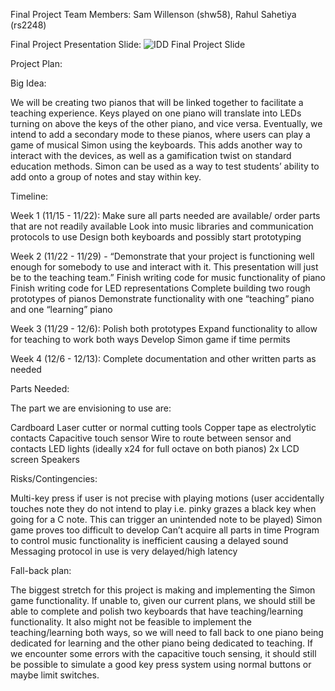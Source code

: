Final Project Team Members: Sam Willenson (shw58), Rahul Sahetiya (rs2248)

Final Project Presentation Slide:
![IDD Final Project Slide](https://user-images.githubusercontent.com/112603386/201853861-d8a84505-fe94-40c7-b983-9b27b2513f48.png)

Project Plan:

Big Idea:

We will be creating two pianos that will be linked together to facilitate a teaching experience. Keys played on one piano will translate into LEDs turning on above the keys of the other piano, and vice versa. Eventually, we intend to add a secondary mode to these pianos, where users can play a game of musical Simon using the keyboards. This adds another way to interact with the devices, as well as a gamification twist on standard education methods. Simon can be used as a way to test students’ ability to add onto a group of notes and stay within key. 

Timeline:

Week 1 (11/15 - 11/22): 
Make sure all parts needed are available/ order parts that are not readily available
Look into music libraries and communication protocols to use
Design both keyboards and possibly start prototyping

Week 2 (11/22 - 11/29) - “Demonstrate that your project is functioning well enough for somebody to use and interact with it. This presentation will just be to the teaching team.”
Finish writing code for music functionality of piano
Finish writing code for LED representations
Complete building two rough prototypes of pianos
Demonstrate functionality with one “teaching” piano and one “learning” piano

Week 3 (11/29 - 12/6):
Polish both prototypes
Expand functionality to allow for teaching to work both ways
Develop Simon game if time permits

Week 4 (12/6 - 12/13):
Complete documentation and other written parts as needed

Parts Needed:

The part we are envisioning to use are:

Cardboard
Laser cutter or normal cutting tools
Copper tape as electrolytic contacts
Capacitive touch sensor
Wire to route between sensor and contacts
LED lights (ideally x24 for full octave on both pianos)
2x LCD screen
Speakers

Risks/Contingencies:

Multi-key press if user is not precise with playing motions (user accidentally touches note they do not intend to play i.e. pinky grazes a black key when going for a C note. This can trigger an unintended note to be played)
Simon game proves too difficult to develop
Can’t acquire all parts in time
Program to control music functionality is inefficient causing a delayed sound
Messaging protocol in use is very delayed/high latency

Fall-back plan:

The biggest stretch for this project is making and implementing the Simon game functionality. If unable to, given our current plans, we should still be able to complete and polish two keyboards that have teaching/learning functionality. It also might not be feasible to implement the teaching/learning both ways, so we will need to fall back to one piano being dedicated for learning and the other piano being dedicated to teaching. If we encounter some errors with the capacitive touch sensing, it should still be possible to simulate a good key press system using normal buttons or maybe limit switches. 

